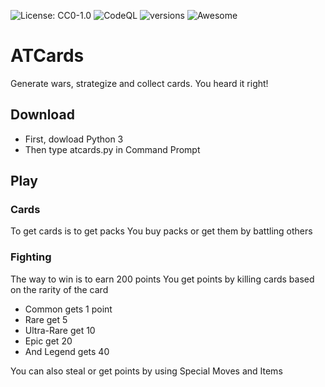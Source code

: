![License: CC0-1.0](https://licensebuttons.net/l/zero/1.0/80x15.png)
![CodeQL](https://github.com/AlphaBeta906/ATCards/workflows/CodeQL/badge.svg)
![versions](https://img.shields.io/pypi/pyversions/pybadges.svg)
![Awesome](https://cdn.rawgit.com/sindresorhus/awesome/d7305f38d29fed78fa85652e3a63e154dd8e8829/media/badge.svg)
# ATCards
Generate wars, strategize and collect cards. You heard it right!
## Download
* First, dowload Python 3
* Then type atcards.py in Command Prompt
## Play
### Cards
To get cards is to get packs
You buy packs or get them by battling others
### Fighting
The way to win is to earn 200 points
You get points by killing cards based on the rarity of the card
* Common gets 1 point
* Rare get 5
* Ultra-Rare get 10
* Epic get 20
* And Legend gets 40

You can also steal or get points by using Special Moves and Items
